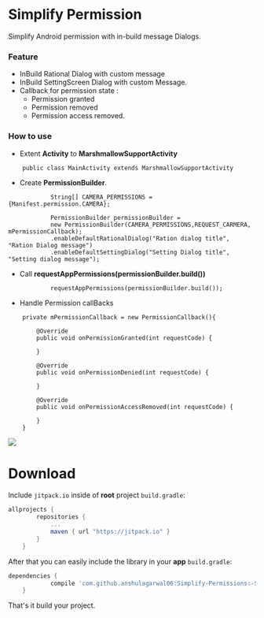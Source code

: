 # Simplify Permission

Simplify Android permission with in-build message Dialogs.
### Feature
- InBuild Rational Dialog with custom message
- InBuild SettingScreen Dialog with custom Message.
- Callback for permission state :
    - Permission granted
    - Permission removed
    - Permission access removed.

### How to use

 - Extent **Activity** to **MarshmallowSupportActivity**
```
    public class MainActivity extends MarshmallowSupportActivity
```

- Create **PermissionBuilder**.

```
            String[] CAMERA_PERMISSIONS = {Manifest.permission.CAMERA};

            PermissionBuilder permissionBuilder =
            new PermissionBuilder(CAMERA_PERMISSIONS,REQUEST_CARMERA, mPermissionCallback);
            .enableDefaultRationalDialog("Ration dialog title", "Ration Dialog message")
            .enableDefaultSettingDialog("Setting Dialog title", "Setting dialog message");

```

- Call **requestAppPermissions(permissionBuilder.build())**

```
            requestAppPermissions(permissionBuilder.build());
```
- Handle Permission callBacks

```
    private mPermissionCallback = new PermissionCallback(){

        @Override
        public void onPermissionGranted(int requestCode) {

        }

        @Override
        public void onPermissionDenied(int requestCode) {

        }

        @Override
        public void onPermissionAccessRemoved(int requestCode) {

        }
    }

```

[![](https://jitpack.io/v/anshulagarwal06/Simplify-Permissions.svg)](https://jitpack.io/#anshulagarwal06/Simplify-Permissions)

# Download

Include `jitpack.io` inside of **root** project `build.gradle`:

```groovy
allprojects {
		repositories {
			...
			maven { url "https://jitpack.io" }
		}
	}
```

After that you can easily include the library in your **app** `build.gradle`:

```groovy
dependencies {
	        compile 'com.github.anshulagarwal06:Simplify-Permissions:-SNAPSHOT'
	}
```

That's it build your project.

